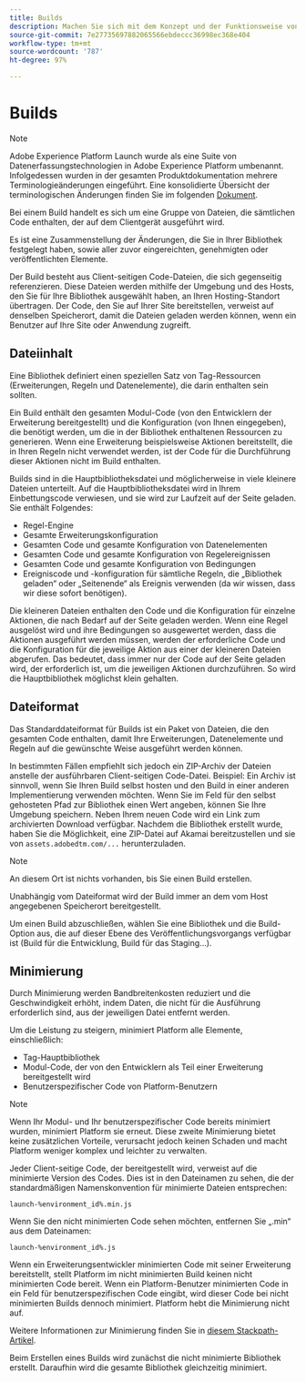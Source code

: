 ```yaml
---
title: Builds
description: Machen Sie sich mit dem Konzept und der Funktionsweise von Builds in Adobe Experience Platform vertraut.
source-git-commit: 7e27735697882065566ebdeccc36998ec368e404
workflow-type: tm+mt
source-wordcount: '787'
ht-degree: 97%

---
```


# Builds

>[!NOTE]
>
>Adobe Experience Platform Launch wurde als eine Suite von Datenerfassungstechnologien in Adobe Experience Platform umbenannt. Infolgedessen wurden in der gesamten Produktdokumentation mehrere Terminologieänderungen eingeführt. Eine konsolidierte Übersicht der terminologischen Änderungen finden Sie im folgenden [Dokument](../../term-updates.md).

Bei einem Build handelt es sich um eine Gruppe von Dateien, die sämtlichen Code enthalten, der auf dem Clientgerät ausgeführt wird.

Es ist eine Zusammenstellung der Änderungen, die Sie in Ihrer Bibliothek festgelegt haben, sowie aller zuvor eingereichten, genehmigten oder veröffentlichten Elemente.

Der Build besteht aus Client-seitigen Code-Dateien, die sich gegenseitig referenzieren. Diese Dateien werden mithilfe der Umgebung und des Hosts, den Sie für Ihre Bibliothek ausgewählt haben, an Ihren Hosting-Standort übertragen. Der Code, den Sie auf Ihrer Site bereitstellen, verweist auf denselben Speicherort, damit die Dateien geladen werden können, wenn ein Benutzer auf Ihre Site oder Anwendung zugreift.

## Dateiinhalt

Eine Bibliothek definiert einen speziellen Satz von Tag-Ressourcen (Erweiterungen, Regeln und Datenelemente), die darin enthalten sein sollten.

Ein Build enthält den gesamten Modul-Code (von den Entwicklern der Erweiterung bereitgestellt) und die Konfiguration (von Ihnen eingegeben), die benötigt werden, um die in der Bibliothek enthaltenen Ressourcen zu generieren. Wenn eine Erweiterung beispielsweise Aktionen bereitstellt, die in Ihren Regeln nicht verwendet werden, ist der Code für die Durchführung dieser Aktionen nicht im Build enthalten.

Builds sind in die Hauptbibliotheksdatei und möglicherweise in viele kleinere Dateien unterteilt. Auf die Hauptbibliotheksdatei wird in Ihrem Einbettungscode verwiesen, und sie wird zur Laufzeit auf der Seite geladen. Sie enthält Folgendes:

* Regel-Engine
* Gesamte Erweiterungskonfiguration
* Gesamten Code und gesamte Konfiguration von Datenelementen
* Gesamten Code und gesamte Konfiguration von Regelereignissen
* Gesamten Code und gesamte Konfiguration von Bedingungen
* Ereigniscode und -konfiguration für sämtliche Regeln, die „Bibliothek geladen“ oder „Seitenende“ als Ereignis verwenden (da wir wissen, dass wir diese sofort benötigen).

Die kleineren Dateien enthalten den Code und die Konfiguration für einzelne Aktionen, die nach Bedarf auf der Seite geladen werden. Wenn eine Regel ausgelöst wird und ihre Bedingungen so ausgewertet werden, dass die Aktionen ausgeführt werden müssen, werden der erforderliche Code und die Konfiguration für die jeweilige Aktion aus einer der kleineren Dateien abgerufen. Das bedeutet, dass immer nur der Code auf der Seite geladen wird, der erforderlich ist, um die jeweiligen Aktionen durchzuführen. So wird die Hauptbibliothek möglichst klein gehalten.

## Dateiformat

Das Standarddateiformat für Builds ist ein Paket von Dateien, die den gesamten Code enthalten, damit Ihre Erweiterungen, Datenelemente und Regeln auf die gewünschte Weise ausgeführt werden können.

In bestimmten Fällen empfiehlt sich jedoch ein ZIP-Archiv der Dateien anstelle der ausführbaren Client-seitigen Code-Datei. Beispiel: Ein Archiv ist sinnvoll, wenn Sie Ihren Build selbst hosten und den Build in einer anderen Implementierung verwenden möchten. Wenn Sie im Feld für den selbst gehosteten Pfad zur Bibliothek einen Wert angeben, können Sie Ihre Umgebung speichern. Neben Ihrem neuen Code wird ein Link zum archivierten Download verfügbar. Nachdem die Bibliothek erstellt wurde, haben Sie die Möglichkeit, eine ZIP-Datei auf Akamai bereitzustellen und sie von `assets.adobedtm.com/...` herunterzuladen.

>[!NOTE]
>
>An diesem Ort ist nichts vorhanden, bis Sie einen Build erstellen.

Unabhängig vom Dateiformat wird der Build immer an dem vom Host angegebenen Speicherort bereitgestellt.

Um einen Build abzuschließen, wählen Sie eine Bibliothek und die Build-Option aus, die auf dieser Ebene des Veröffentlichungsvorgangs verfügbar ist (Build für die Entwicklung, Build für das Staging...).

## Minimierung

Durch Minimierung werden Bandbreitenkosten reduziert und die Geschwindigkeit erhöht, indem Daten, die nicht für die Ausführung erforderlich sind, aus der jeweiligen Datei entfernt werden.

Um die Leistung zu steigern, minimiert Platform alle Elemente, einschließlich:

* Tag-Hauptbibliothek
* Modul-Code, der von den Entwicklern als Teil einer Erweiterung bereitgestellt wird
* Benutzerspezifischer Code von Platform-Benutzern

>[!NOTE]
>
>Wenn Ihr Modul- und Ihr benutzerspezifischer Code bereits minimiert wurden, minimiert Platform sie erneut. Diese zweite Minimierung bietet keine zusätzlichen Vorteile, verursacht jedoch keinen Schaden und macht Platform weniger komplex und leichter zu verwalten.

Jeder Client-seitige Code, der bereitgestellt wird, verweist auf die minimierte Version des Codes. Dies ist in den Dateinamen zu sehen, die der standardmäßigen Namenskonvention für minimierte Dateien entsprechen:

`launch-%environment_id%.min.js`

Wenn Sie den nicht minimierten Code sehen möchten, entfernen Sie „.min“ aus dem Dateinamen:

`launch-%environment_id%.js`

Wenn ein Erweiterungsentwickler minimierten Code mit seiner Erweiterung bereitstellt, stellt Platform im nicht minimierten Build keinen nicht minimierten Code bereit. Wenn ein Platform-Benutzer minimierten Code in ein Feld für benutzerspezifischen Code eingibt, wird dieser Code bei nicht minimierten Builds dennoch minimiert. Platform hebt die Minimierung nicht auf.

Weitere Informationen zur Minimierung finden Sie in [diesem Stackpath-Artikel](https://blog.stackpath.com/glossary/minification/).

Beim Erstellen eines Builds wird zunächst die nicht minimierte Bibliothek erstellt. Daraufhin wird die gesamte Bibliothek gleichzeitig minimiert.
